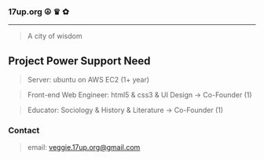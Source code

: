 ### 17up.org ☮ ♛ ✿
---------------

> A city of wisdom

## Project Power Support Need

> Server: ubuntu on AWS EC2 (1+ year)

> Front-end Web Engineer: html5 & css3 & UI Design -> Co-Founder (1)

> Educator: Sociology & History & Literature -> Co-Founder (1)

### Contact

> email: veggie.17up.org@gmail.com